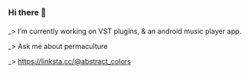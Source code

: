 ### Hi there 👋

####
_>  I’m currently working on VST plugins, & an android music player app.

_>  Ask me about permaculture

_>  https://linksta.cc/@abstract_colors

<!--
**abstract-colors/abstract-colors** is a ✨ _special_ ✨ repository because its `README.md` (this file) appears on your GitHub profile.

-->

